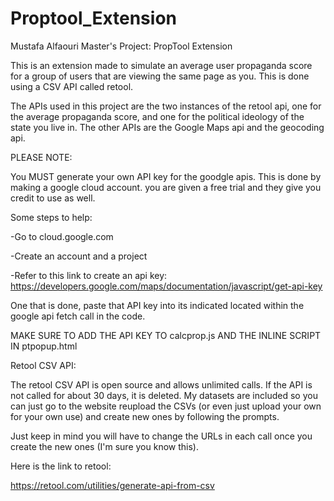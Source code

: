 # Proptool_Extension
Mustafa Alfaouri Master's Project: PropTool Extension

This is an extension made to simulate an average user propaganda score for a group of users that are viewing the same page as you. This is done using a CSV API called retool.

The APIs used in this project are the two instances of the retool api, one for the average propaganda score, and one for the political ideology of the state you live in. The other APIs are the Google Maps api and the geocoding api.

PLEASE NOTE:

You MUST generate your own API key for the goodgle apis. This is done by making a google cloud account. you are given a free trial and they give you credit to use as well.

Some steps to help: 

-Go to cloud.google.com

-Create an account and a project

-Refer to this link to create an api key: https://developers.google.com/maps/documentation/javascript/get-api-key

One that is done, paste that API key into its indicated located within the google api fetch call in the code.

MAKE SURE TO ADD THE API KEY TO calcprop.js AND THE INLINE SCRIPT IN ptpopup.html

Retool CSV API:

The retool CSV API is open source and allows unlimited calls. If the API is not called for about 30 days, it is deleted. My datasets are included so you can just go to the website reupload the CSVs (or even just upload your own for your own use) and create new ones by following the prompts.

Just keep in mind you will have to change the URLs in each call once you create the new ones (I'm sure you know this).

Here is the link to retool:

https://retool.com/utilities/generate-api-from-csv


